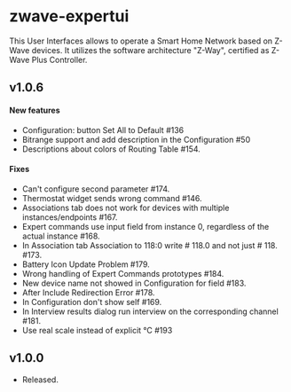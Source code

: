 zwave-expertui
==============

This User Interfaces allows to operate a Smart Home Network based on Z-Wave devices. It utilizes the software architecture "Z-Way", certified as Z-Wave Plus Controller.
## v1.0.6
#### New features
- Configuration: button Set All to Default #136
- Bitrange support and add description in the Configuration #50
- Descriptions about colors of Routing Table #154.

#### Fixes
- Can't configure second parameter #174.
- Thermostat widget sends wrong command #146.
- Associations tab does not work for devices with multiple instances/endpoints #167.
- Expert commands use input field from instance 0, regardless of the actual instance #168.
- In Association tab Association to 118:0 write # 118.0 and not just # 118. #173.
- Battery Icon Update Problem #179.
- Wrong handling of Expert Commands prototypes #184.
- New device name not showed in Configuration for field #183.
- After Include Redirection Error #178.
- In Configuration don't show self #169.
- In Interview results dialog run interview on the corresponding channel #181.
- Use real scale instead of explicit °C #193

## v1.0.0
- Released.
